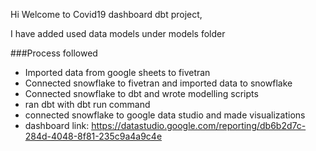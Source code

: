 Hi Welcome to Covid19 dashboard dbt project,

I have added used data models under models folder

###Process followed
- Imported data from google sheets to fivetran
- Connected snowflake to fivetran and imported data to snowflake
- Connected snowflake to dbt and wrote modelling scripts
- ran dbt with dbt run command
- connected snowflake to google data studio and made visualizations
- dashboard link: https://datastudio.google.com/reporting/db6b2d7c-284d-4048-8f81-235c9a4a9c4e